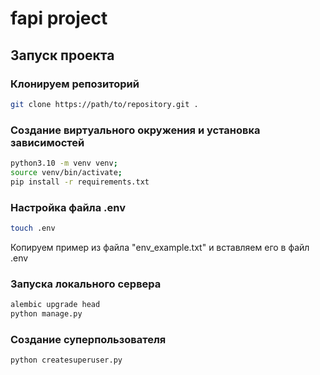# fapi project

## Запуск проекта

### Клонируем репозиторий
``` sh
git clone https://path/to/repository.git .
```
### Создание виртуального окружения и установка зависимостей
``` sh
python3.10 -m venv venv;
source venv/bin/activate;
pip install -r requirements.txt
```
### Настройка файла .env

``` sh
touch .env
```

Копируем пример из файла "env_example.txt" и вставляем его в файл .env

### Запуска локального сервера
``` sh
alembic upgrade head
python manage.py
```

### Создание суперпользователя

``` sh
python createsuperuser.py
```